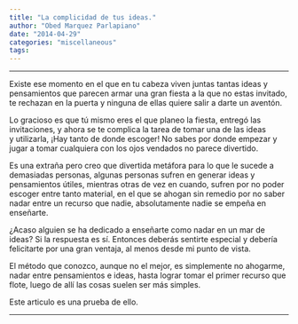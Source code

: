 ```yaml
---
title: "La complicidad de tus ideas."
author: "Obed Marquez Parlapiano"
date: "2014-04-29"
categories: "miscellaneous"
tags:
---
```


* * *

Existe ese momento en el que en tu cabeza viven juntas tantas ideas y pensamientos que parecen armar una gran fiesta a la que no estas invitado, te rechazan en la puerta y ninguna de ellas quiere salir a darte un aventón.

Lo gracioso es que tú mismo eres el que planeo la fiesta, entregó las invitaciones, y ahora se te complica la tarea de tomar una de las ideas y utilizarla, ¡Hay tanto de donde escoger! No sabes por donde empezar y jugar a tomar cualquiera con los ojos vendados no parece divertido.

Es una extraña pero creo que divertida metáfora para lo que le sucede a demasiadas personas, algunas personas sufren en generar ideas y pensamientos útiles, mientras otras de vez en cuando, sufren por no poder escoger entre tanto material, en el que se ahogan sin remedio por no saber nadar entre un recurso que nadie, absolutamente nadie se empeña en enseñarte.

¿Acaso alguien se ha dedicado a enseñarte como nadar en un mar de ideas? Si la respuesta es sí. Entonces deberás sentirte especial y debería felicitarte por una gran ventaja, al menos desde mi punto de vista.

El método que conozco, aunque no el mejor, es simplemente no ahogarme, nadar entre pensamientos e ideas, hasta lograr tomar el primer recurso que flote, luego de allí las cosas suelen ser más simples.

Este articulo es una prueba de ello.

* * *
